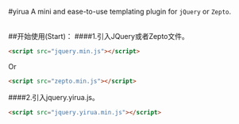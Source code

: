 #yirua
A mini and ease-to-use templating plugin for `jQuery` or `Zepto`.
<br>
<br>

##开始使用(Start)：
####1.引入JQuery或者Zepto文件。
```html
<script src="jquery.min.js"></script>
```
Or
```html
<script src="zepto.min.js"></script>
```


####2.引入jquery.yirua.js。
```html
<script src="jquery.yirua.min.js"></script>
```

